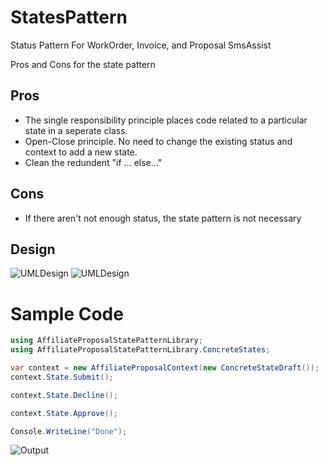 # StatesPattern
Status Pattern For WorkOrder, Invoice, and Proposal SmsAssist


Pros and Cons for the state pattern
## Pros
* The single responsibility principle places code related to a particular state in a seperate class.
* Open-Close principle. No need to change the existing status and context to add a new state.
* Clean the redundent "if ... else..."

## Cons
* If there aren't not enough status, the state pattern is not necessary



## Design

![UMLDesign](https://github.com/memoryfraction/StatusPattern/blob/main/Documents/Figs/UMLDesign.png)
![UMLDesign](https://github.com/memoryfraction/StatusPattern/bl…n/Documents/Figs/Proposal%20workflow.png)


# Sample Code

```C#
using AffiliateProposalStatePatternLibrary;
using AffiliateProposalStatePatternLibrary.ConcreteStates;

var context = new AffiliateProposalContext(new ConcreteStateDraft());
context.State.Submit();

context.State.Decline();

context.State.Approve();

Console.WriteLine("Done");
```


![Output](https://github.com/memoryfraction/StatusPattern/blob/main/Documents/Figs/Output.png)

